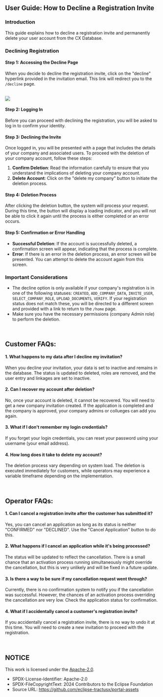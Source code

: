 ## User Guide: How to Decline a Registration Invite

### Introduction

This guide explains how to decline a registration invite and permanently delete your user account from the CX Database.

### Declining Registration

#### Step 1: Accessing the Decline Page

When you decide to decline the registration invite, click on the "decline" hyperlink provided in the invitation email. This link will redirect you to the `/decline` page.

<br>
<img src="https://github.com/danakoch23/portal-assets/blob/docs/onboardingupdate/docs/static/Decline%20Registration%20Invite.png">
<br>

#### Step 2: Logging In

Before you can proceed with declining the registration, you will be asked to log in to confirm your identity.

#### Step 3: Declining the Invite

Once logged in, you will be presented with a page that includes the details of your company and associated users. To proceed with the deletion of your company account, follow these steps:

1. **Confirm Deletion**: Read the information carefully to ensure that you understand the implications of deleting your company account.
2. **Delete Account**: Click on the "delete my company" button to initiate the deletion process.

#### Step 4: Deletion Process

After clicking the deletion button, the system will process your request. During this time, the button will display a loading indicator, and you will not be able to click it again until the process is either completed or an error occurs.

#### Step 5: Confirmation or Error Handling

- **Successful Deletion**: If the account is successfully deleted, a confirmation screen will appear, indicating that the process is complete.
- **Error**: If there is an error in the deletion process, an error screen will be presented. You can attempt to delete the account again from this screen.

### Important Considerations

- The decline option is only available if your company's registration is in one of the following statuses: `CREATED`, `ADD_COMPANY_DATA`, `INVITE_USER`, `SELECT_COMPANY_ROLE`, `UPLOAD_DOCUMENTS`, `VERIFY`. If your registration status does not match these, you will be directed to a different screen and provided with a link to return to the `/home` page.
- Make sure you have the necessary permissions (company Admin role) to perform the deletion.

<br>

## Customer FAQs:

#### 1. What happens to my data after I decline my invitation?

  When you decline your invitation, your data is set to inactive and remains in the database. The status is updated to deleted, roles are removed, and the user entry and linkages are set to inactive.

#### 2. Can I recover my account after deletion?
  No, once your account is deleted, it cannot be recovered. You will need to get a new company invitation created. If the application is completed and the company is approved, your company admins or collueges can add you again.

#### 3. What if I don't remember my login credentials?

  If you forget your login credentials, you can reset your password using your username (your email address).

#### 4. How long does it take to delete my account?
  The deletion process vary depending on system load. The deletion is executed immediately for customers, while operators may experience a variable timeframe depending on the implementation.

<br>

## Operator FAQs:

#### 1. Can I cancel a registration invite after the customer has submitted it?

  Yes, you can cancel an application as long as its status is neither "CONFIRMED" nor "DECLINED". Use the "Cancel Application" button to do this.
 
#### 2. What happens if I cancel an application while it's being processed?

  The status will be updated to reflect the cancellation. There is a small chance that an activation process running simultaneously might override the cancellation, but this is very unlikely and will be fixed in a future 
  update.

#### 3. Is there a way to be sure if my cancellation request went through?

  Currently, there is no confirmation system to notify you if the cancellation was successful. However, the chances of an activation process overriding the cancellation are very low. Check the application status for 
  confirmation.

#### 4. What if I accidentally cancel a customer's registration invite?

  If you accidentally cancel a registration invite, there is no way to undo it at this time. You will need to create a new invitation to proceed with the registration.

<br>

## NOTICE

This work is licensed under the [Apache-2.0](https://www.apache.org/licenses/LICENSE-2.0).

- SPDX-License-Identifier: Apache-2.0
- SPDX-FileCopyrightText: 2024 Contributors to the Eclipse Foundation
- Source URL: https://github.com/eclipse-tractusx/portal-assets
